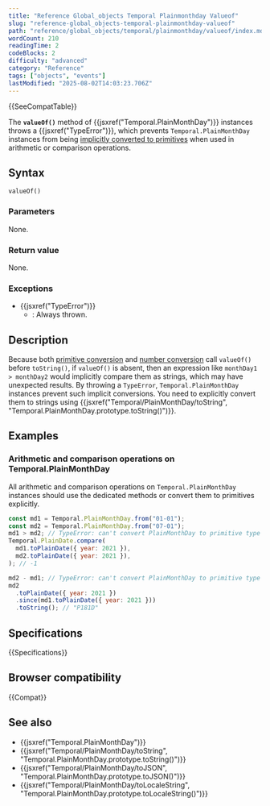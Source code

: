 ```yaml
---
title: "Reference Global_objects Temporal Plainmonthday Valueof"
slug: "reference-global_objects-temporal-plainmonthday-valueof"
path: "reference/global_objects/temporal/plainmonthday/valueof/index.md"
wordCount: 210
readingTime: 2
codeBlocks: 2
difficulty: "advanced"
category: "Reference"
tags: ["objects", "events"]
lastModified: "2025-08-02T14:03:23.706Z"
---
```



{{SeeCompatTable}}

The **`valueOf()`** method of {{jsxref("Temporal.PlainMonthDay")}} instances throws a {{jsxref("TypeError")}}, which prevents `Temporal.PlainMonthDay` instances from being [implicitly converted to primitives](/en-US/docs/Web/JavaScript/Guide/Data_structures#primitive_coercion) when used in arithmetic or comparison operations.

## Syntax

```js-nolint
valueOf()
```

### Parameters

None.

### Return value

None.

### Exceptions

- {{jsxref("TypeError")}}
  - : Always thrown.

## Description

Because both [primitive conversion](/en-US/docs/Web/JavaScript/Guide/Data_structures#primitive_coercion) and [number conversion](/en-US/docs/Web/JavaScript/Reference/Global_Objects/Number#number_coercion) call `valueOf()` before `toString()`, if `valueOf()` is absent, then an expression like `monthDay1 > monthDay2` would implicitly compare them as strings, which may have unexpected results. By throwing a `TypeError`, `Temporal.PlainMonthDay` instances prevent such implicit conversions. You need to explicitly convert them to strings using {{jsxref("Temporal/PlainMonthDay/toString", "Temporal.PlainMonthDay.prototype.toString()")}}.

## Examples

### Arithmetic and comparison operations on Temporal.PlainMonthDay

All arithmetic and comparison operations on `Temporal.PlainMonthDay` instances should use the dedicated methods or convert them to primitives explicitly.

```js
const md1 = Temporal.PlainMonthDay.from("01-01");
const md2 = Temporal.PlainMonthDay.from("07-01");
md1 > md2; // TypeError: can't convert PlainMonthDay to primitive type
Temporal.PlainDate.compare(
  md1.toPlainDate({ year: 2021 }),
  md2.toPlainDate({ year: 2021 }),
); // -1

md2 - md1; // TypeError: can't convert PlainMonthDay to primitive type
md2
  .toPlainDate({ year: 2021 })
  .since(md1.toPlainDate({ year: 2021 }))
  .toString(); // "P181D"
```

## Specifications

{{Specifications}}

## Browser compatibility

{{Compat}}

## See also

- {{jsxref("Temporal.PlainMonthDay")}}
- {{jsxref("Temporal/PlainMonthDay/toString", "Temporal.PlainMonthDay.prototype.toString()")}}
- {{jsxref("Temporal/PlainMonthDay/toJSON", "Temporal.PlainMonthDay.prototype.toJSON()")}}
- {{jsxref("Temporal/PlainMonthDay/toLocaleString", "Temporal.PlainMonthDay.prototype.toLocaleString()")}}
